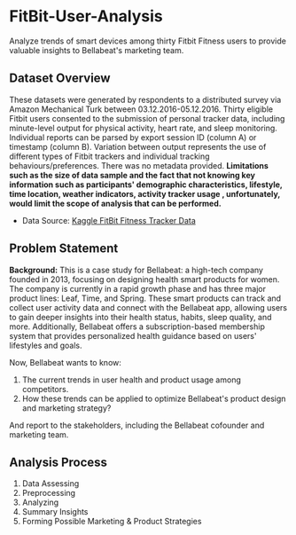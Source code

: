 # FitBit-User-Analysis
Analyze trends of smart devices among thirty Fitbit Fitness users to provide valuable insights to Bellabeat's marketing team.

## **Dataset Overview**

These datasets were generated by respondents to a distributed survey via Amazon Mechanical Turk between 03.12.2016-05.12.2016. Thirty eligible Fitbit users consented to the submission of personal tracker data, including minute-level output for physical activity, heart rate, and sleep monitoring. Individual reports can be parsed by export session ID (column A) or timestamp (column B). Variation between output represents the use of different types of Fitbit trackers and individual tracking behaviours/preferences. There was no metadata provided. **Limitations such as the size of data sample and the fact that not knowing key information such as participants' demographic characteristics, lifestyle, time location, weather indicators, activity tracker usage , unfortunately, would limit the scope of analysis that can be performed.**

- Data Source: [Kaggle FitBit Fitness Tracker Data](https://archive.ics.uci.edu/ml/datasets/online+retail#)

## **Problem Statement**

**Background:** This is a case study for Bellabeat: a high-tech company founded in 2013, focusing on designing health smart products for women. The company is currently in a rapid growth phase and has three major product lines: Leaf, Time, and Spring. These smart products can track and collect user activity data and connect with the Bellabeat app, allowing users to gain deeper insights into their health status, habits, sleep quality, and more. Additionally, Bellabeat offers a subscription-based membership system that provides personalized health guidance based on users' lifestyles and goals.

Now, Bellabeat wants to know:

1. The current trends in user health and product usage among competitors.
2. How these trends can be applied to optimize Bellabeat's product design and marketing strategy?

And report to the stakeholders, including the Bellabeat cofounder and marketing team.

## **Analysis Process**

1. Data Assessing
2. Preprocessing
3. Analyzing
4. Summary Insights
5. Forming Possible Marketing & Product Strategies
